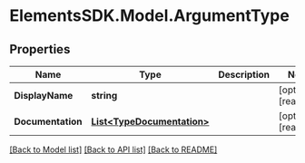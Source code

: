# ElementsSDK.Model.ArgumentType

## Properties

Name | Type | Description | Notes
------------ | ------------- | ------------- | -------------
**DisplayName** | **string** |  | [optional] [readonly] 
**Documentation** | [**List&lt;TypeDocumentation&gt;**](TypeDocumentation.md) |  | [optional] [readonly] 

[[Back to Model list]](../#documentation-for-models) [[Back to API list]](../#documentation-for-api-endpoints) [[Back to README]](../)

